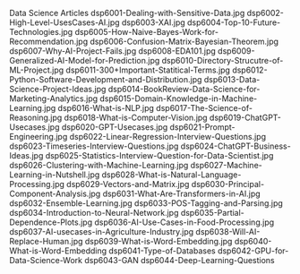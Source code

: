 Data Science Articles
dsp6001-Dealing-with-Sensitive-Data.jpg
dsp6002-High-Level-UsesCases-AI.jpg
dsp6003-XAI.jpg
dsp6004-Top-10-Future-Technologies.jpg
dsp6005-How-Naive-Bayes-Work-for-Recommendation.jpg
dsp6006-Confusion-Matrix-Bayesian-Theorem.jpg
dsp6007-Why-AI-Project-Fails.jpg
dsp6008-EDA101.jpg
dsp6009-Generalized-AI-Model-for-Prediction.jpg
dsp6010-Directory-Strucutre-of-ML-Project.jpg
dsp6011-300+Important-Statitical-Terms.jpg
dsp6012-Python-Software-Development-and-Distribution.jpg
dsp6013-Data-Science-Project-Ideas.jpg
dsp6014-BookReview-Data-Science-for-Marketing-Analytics.jpg
dsp6015-Domain-Knowledge-in-Machine-Learning.jpg
dsp6016-What-is-NLP.jpg
dsp6017-The-Science-of-Reasoning.jpg
dsp6018-What-is-Computer-Vision.jpg
dsp6019-ChatGPT-Usecases.jpg
dsp6020-GPT-Usecases.jpg
dsp6021-Prompt-Engineering.jpg
dsp6022-Linear-Regression-Interview-Questions.jpg
dsp6023-Timeseries-Interview-Questions.jpg
dsp6024-ChatGPT-Business-Ideas.jpg
dsp6025-Statistics-Interview-Question-for-Data-Scientist.jpg
dsp6026-Clustering-with-Machine-Learning.jpg
dsp6027-Machine-Learning-in-Nutshell.jpg
dsp6028-What-is-Natural-Language-Processing.jpg
dsp6029-Vectors-and-Matrix.jpg
dsp6030-Principal-Component-Analysis.jpg
dsp6031-What-Are-Transformers-in-AI.jpg
dsp6032-Ensemble-Learning.jpg
dsp6033-POS-Tagging-and-Parsing.jpg
dsp6034-Introduction-to-Neural-Network.jpg
dsp6035-Partial-Dependence-Plots.jpg
dsp6036-AI-Use-Cases-in-Food-Processing.jpg
dsp6037-AI-usecases-in-Agriculture-Industry.jpg
dsp6038-Will-AI-Replace-Human.jpg
dsp6039-What-is-Word-Embedding.jpg 
dsp6040-What-is-Word-Embedding
dsp6041-Type-of-Databases
dsp6042-GPU-for-Data-Science-Work
dsp6043-GAN
dsp6044-Deep-Learning-Questions